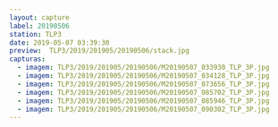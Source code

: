 ```yaml
---
layout: capture
label: 20190506
station: TLP3
date: 2019-05-07 03:39:30
preview:  TLP3/2019/201905/20190506/stack.jpg
capturas:
  - imagem: TLP3/2019/201905/20190506/M20190507_033930_TLP_3P.jpg
  - imagem: TLP3/2019/201905/20190506/M20190507_034128_TLP_3P.jpg
  - imagem: TLP3/2019/201905/20190506/M20190507_073656_TLP_3P.jpg
  - imagem: TLP3/2019/201905/20190506/M20190507_085702_TLP_3P.jpg
  - imagem: TLP3/2019/201905/20190506/M20190507_085946_TLP_3P.jpg
  - imagem: TLP3/2019/201905/20190506/M20190507_090302_TLP_3P.jpg
---
```

